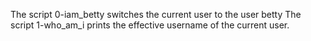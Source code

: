 The script 0-iam_betty switches the current user to the user betty
The script 1-who_am_i prints the effective username of the current user.

